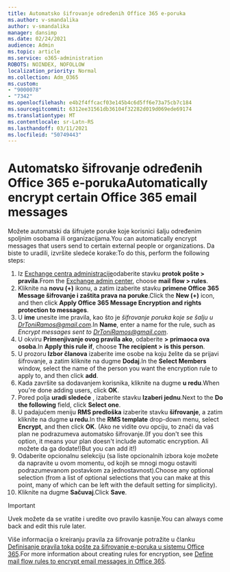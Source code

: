 ```yaml
---
title: Automatsko šifrovanje određenih Office 365 e-poruka
ms.author: v-smandalika
author: v-smandalika
manager: dansimp
ms.date: 02/24/2021
audience: Admin
ms.topic: article
ms.service: o365-administration
ROBOTS: NOINDEX, NOFOLLOW
localization_priority: Normal
ms.collection: Adm_O365
ms.custom:
- "9000078"
- "7342"
ms.openlocfilehash: e4b2f4ffcacf03e145b4c6d5ff6e73a75cb7c184
ms.sourcegitcommit: 6312ee31561db36104f32282d019d069ede69174
ms.translationtype: MT
ms.contentlocale: sr-Latn-RS
ms.lasthandoff: 03/11/2021
ms.locfileid: "50749443"
---
```

# <a name="automatically-encrypt-certain-office-365-email-messages"></a><span data-ttu-id="9cef0-102">Automatsko šifrovanje određenih Office 365 e-poruka</span><span class="sxs-lookup"><span data-stu-id="9cef0-102">Automatically encrypt certain Office 365 email messages</span></span>

<span data-ttu-id="9cef0-103">Možete automatski da šifrujete poruke koje korisnici šalju određenim spoljnim osobama ili organizacijama.</span><span class="sxs-lookup"><span data-stu-id="9cef0-103">You can automatically encrypt messages that users send to certain external people or organizations.</span></span> <span data-ttu-id="9cef0-104">Da biste to uradili, izvršite sledeće korake:</span><span class="sxs-lookup"><span data-stu-id="9cef0-104">To do this, perform the following steps:</span></span>

1. <span data-ttu-id="9cef0-105">Iz [Exchange centra administracije](https://outlook.office365.com/ecp/)odaberite stavku **protok pošte > pravila**.</span><span class="sxs-lookup"><span data-stu-id="9cef0-105">From the [Exchange admin center](https://outlook.office365.com/ecp/), choose **mail flow > rules**.</span></span> 
2. <span data-ttu-id="9cef0-106">Kliknite na **novu (+)** ikonu, a zatim izaberite stavku **primene Office 365 Message šifrovanje i zaštita prava na poruke**.</span><span class="sxs-lookup"><span data-stu-id="9cef0-106">Click the **New (+)** icon, and then click **Apply Office 365 Message Encryption and rights protection to messages**.</span></span>
3. <span data-ttu-id="9cef0-107">U **ime** unesite ime pravila, kao što je *šifrovanje poruka koje se šalju u DrToniRamos@gmail.com*.</span><span class="sxs-lookup"><span data-stu-id="9cef0-107">In **Name**, enter a name for the rule, such as *Encrypt messages sent to DrToniRamos@gmail.com*.</span></span>
4. <span data-ttu-id="9cef0-108">U okviru **Primenjivanje ovog pravila ako**, odaberite **> primaoca ova osoba**.</span><span class="sxs-lookup"><span data-stu-id="9cef0-108">In **Apply this rule if**, choose **The recipient > is this person**.</span></span> 
5. <span data-ttu-id="9cef0-109">U prozoru **Izbor članova** izaberite ime osobe na koju želite da se prijavi šifrovanje, a zatim kliknite na dugme **Dodaj**.</span><span class="sxs-lookup"><span data-stu-id="9cef0-109">In the **Select Members** window, select the name of the person you want the encryption rule to apply to, and then click **add**.</span></span> 
6. <span data-ttu-id="9cef0-110">Kada završite sa dodavanjem korisnika, kliknite na dugme **u redu**.</span><span class="sxs-lookup"><span data-stu-id="9cef0-110">When you're done adding users, click **OK**.</span></span>
7. <span data-ttu-id="9cef0-111">Pored polja **uradi sledeće** , izaberite stavku **Izaberi jednu**.</span><span class="sxs-lookup"><span data-stu-id="9cef0-111">Next to the **Do the following** field, click **Select one**.</span></span> 
8. <span data-ttu-id="9cef0-112">U padajućem meniju **RMS predloška** izaberite stavku **šifrovanje**, a zatim kliknite na dugme **u redu**.</span><span class="sxs-lookup"><span data-stu-id="9cef0-112">In the **RMS template** drop-down menu, select **Encrypt**, and then click **OK**.</span></span> <span data-ttu-id="9cef0-113">(Ako ne vidite ovu opciju, to znači da vaš plan ne podrazumeva automatsko šifrovanje.</span><span class="sxs-lookup"><span data-stu-id="9cef0-113">(If you don't see this option, it means your plan doesn't include automatic encryption.</span></span> <span data-ttu-id="9cef0-114">Ali možete da ga dodate!)</span><span class="sxs-lookup"><span data-stu-id="9cef0-114">But you can add it!)</span></span>
9. <span data-ttu-id="9cef0-115">Odaberite opcionalnu selekciju (sa liste opcionalnih izbora koje možete da napravite u ovom momentu, od kojih se mnogi mogu ostaviti podrazumevanom postavkom za jednostavnost).</span><span class="sxs-lookup"><span data-stu-id="9cef0-115">Choose any optional selection (from a list of optional selections that you can make at this point, many of which can be left with the default setting for simplicity).</span></span>
10. <span data-ttu-id="9cef0-116">Kliknite na dugme **Sačuvaj**.</span><span class="sxs-lookup"><span data-stu-id="9cef0-116">Click **Save**.</span></span>

> [!IMPORTANT]
> <span data-ttu-id="9cef0-117">Uvek možete da se vratite i uredite ovo pravilo kasnije.</span><span class="sxs-lookup"><span data-stu-id="9cef0-117">You can always come back and edit this rule later.</span></span>

<span data-ttu-id="9cef0-118">Više informacija o kreiranju pravila za šifrovanje potražite u članku [Definisanje pravila toka pošte za šifrovanje e-poruka u sistemu Office 365](https://docs.microsoft.com/microsoft-365/compliance/define-mail-flow-rules-to-encrypt-email).</span><span class="sxs-lookup"><span data-stu-id="9cef0-118">For more information about creating rules for encryption, see [Define mail flow rules to encrypt email messages in Office 365](https://docs.microsoft.com/microsoft-365/compliance/define-mail-flow-rules-to-encrypt-email).</span></span>

